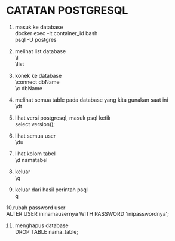 # CATATAN POSTGRESQL 

 1. masuk ke database <br>
    docker exec -it container_id bash <br>
    psql -U postgres  <br>

 2. melihat list database  <br>
    \l <br>
    \list <br>
  
 3.  konek ke database <br>
    \connect dbName <br>
    \c dbName <br>
    
 4. melihat semua table pada database yang kita gunakan saat ini <br>
    \dt <br>
    
5. lihat versi postgresql, masuk psql ketik <br>
    select version(); <br>

6.  lihat semua user <br>
     \du <br>

7. lihat kolom tabel <br>
     \d namatabel <br>

8. keluar  <br>
    \q <br>

9.  keluar dari hasil perintah psql <br>
   q <br>

10.rubah password user <br>
ALTER USER ininamausernya WITH PASSWORD 'inipasswordnya'; <br>

11. menghapus database  <br>
    DROP TABLE nama_table; <br>